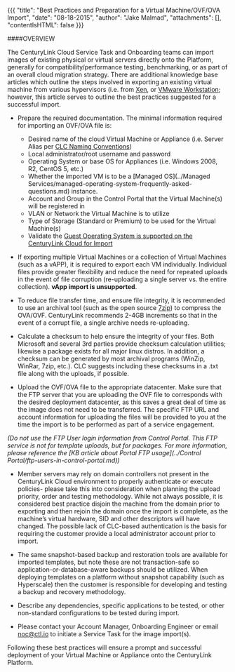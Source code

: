 {{{
  "title": "Best Practices and Preparation for a Virtual Machine/OVF/OVA Import",
  "date": "08-18-2015",
  "author": "Jake Malmad",
  "attachments": [],
  "contentIsHTML": false
}}}

####OVERVIEW

The CenturyLink Cloud Service Task and Onboarding teams can import images of existing physical or virtual servers directly onto the Platform, generally for compatibility/performance testing, benchmarking, or as part of an overall cloud migration strategy. There are additional knowledge base articles which outline the steps involved in exporting an existing virtual machine from various hypervisors (i.e. from [Xen](../Servers/converting-a-xen-image-to-ovf-for-use-in-centurylinkcloud.md), or [VMware Workstation](../Servers/exporting-a-vm-to-an-ovf-from-vmware-workstation-for-import-into-the-centurylink-cloud.md); however, this article serves to outline the best practices suggested for a successful import.

* Prepare the required documentation. The minimal information required for importing an OVF/OVA file is:

  * Desired name of the cloud Virtual Machine or Appliance (i.e. Server Alias per [CLC Naming Conventions](../Servers/server-naming-convention.md))
  * Local administrator/root username and password
  * Operating System or base OS for Appliances (i.e. Windows 2008, R2, CentOS 5, etc.)
  * Whether the imported VM is to be a [Managed OS](../Managed Services/managed-operating-system-frequently-asked-questions.md) instance.
  * Account and Group in the Control Portal that the Virtual Machine(s) will be registered in
  * VLAN or Network the Virtual Machine is to utilize
  * Type of Storage (Standard or Premium) to be used for the Virtual Machine(s)
  * Validate the [Guest Operating System is supported on the CenturyLink Cloud for Import](https://www.centurylinkcloud.com/knowledge-base/service-tasks/supported-guest-operating-systems-for-ovaovf-import/)


* If exporting multiple Virtual Machines or a collection of Virtual Machines (such as a vAPP), it is required to export each VM individually. Individual files provide greater flexibility and reduce the need for repeated uploads in the event of file corruption (re-uploading a single server vs. the entire collection). **vApp import is unsupported**.

* To reduce file transfer time, and ensure file integrity, it is recommended to use an archival tool (such as the open source [7zip](http://www.7-zip.org/)) to compress the OVA/OVF. CenturyLink recommends 2-4GB increments so that in the event of a corrupt file, a single archive needs re-uploading.

* Calculate a checksum to help ensure the integrity of your files. Both Microsoft and several 3rd parties provide checksum calculation utilities; likewise a package exists for all major linux distros. In addition, a checksum can be generated by most archival programs (WinZip, WinRar, 7zip, etc.). CLC suggests including these checksums in a .txt file along with the uploads, if possible.

* Upload the OVF/OVA file to the appropriate datacenter. Make sure that the FTP server that you are uploading the OVF file to corresponds with the desired deployment datacenter, as this saves a great deal of time as the image does not need to be transferred. The specific FTP URL and account information for uploading the files will be provided to you at the time the import is to be performed as part of a service engagement.

*(Do not use the FTP User login information from Control Portal. This FTP service is not for template uploads, but for packages. For more information, please reference the [KB article about Portal FTP usage](../Control Portal/ftp-users-in-control-portal.md))*

* Member servers may rely on domain controllers not present in the CenturyLink Cloud environment to properly authenticate or execute policies- please take this into consideration when planning the upload priority, order and testing methodology. While not always possible, it is considered best practice disjoin the machine from the domain prior to exporting and then rejoin the domain once the import is complete, as the machine’s virtual hardware, SID and other descriptors will have changed. The possible lack of CLC-based authentication is the basis for requiring the customer provide a local administrator account prior to import.

* The same snapshot-based backup and restoration tools are available for imported templates, but note these are not transaction-safe so application-or-database-aware backups should be utilized. When deploying templates on a platform without snapshot capability (such as Hyperscale) then the customer is responsible for developing and testing a backup and recovery methodology.

* Describe any dependencies, specific applications to be tested, or other non-standard configurations to be tested during import.

* Please contact your Account Manager, Onboarding Engineer or email <noc@ctl.io> to initiate a Service Task for the image import(s).

Following these best practices will ensure a prompt and successful deployment of your Virtual Machine or Appliance onto the CenturyLink Platform.
